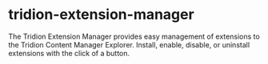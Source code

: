 # tridion-extension-manager
The Tridion Extension Manager provides easy management of extensions to the Tridion Content Manager Explorer. Install, enable, disable, or uninstall extensions with the click of a button.
